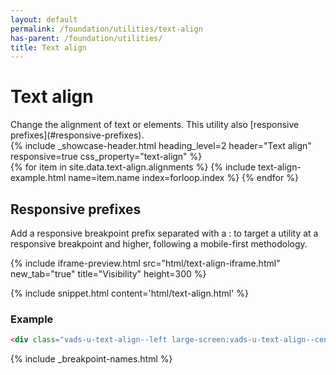 ```yaml
---
layout: default
permalink: /foundation/utilities/text-align
has-parent: /foundation/utilities/
title: Text align
---
```


# Text align

<div class="va-introtext" markdown="1">
Change the alignment of text or elements. This utility also [responsive prefixes](#responsive-prefixes).
</div>

<div class="site-showcase">
  {%
    include _showcase-header.html
    heading_level=2
    header="Text align"
    responsive=true
    css_property="text-align"
  %}
  <div class="vads-l-row vads-u-flex-direction--column">
    {% for item in site.data.text-align.alignments %}
      {% include text-align-example.html
        name=item.name
        index=forloop.index
      %}
    {% endfor %}
  </div>
</div>

## Responsive prefixes

Add a responsive breakpoint prefix separated with a : to target a utility at a responsive breakpoint and higher, following a mobile-first methodology.

{% include iframe-preview.html src="html/text-align-iframe.html" new_tab="true" title="Visibility" height=300 %}

{% include snippet.html content='html/text-align.html' %}

### Example

```html
<div class="vads-u-text-align--left large-screen:vads-u-text-align--center">
```
{% include _breakpoint-names.html %}
